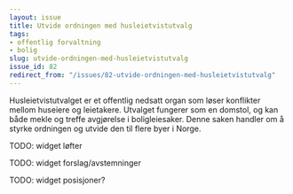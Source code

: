 ```yaml
---
layout: issue
title: Utvide ordningen med husleietvistutvalg
tags:
- offentlig forvaltning
- bolig
slug: utvide-ordningen-med-husleietvistutvalg
issue_id: 82
redirect_from: "/issues/82-utvide-ordningen-med-husleietvistutvalg"
---
```


Husleietvistutvalget er et offentlig nedsatt organ som løser konflikter mellom huseiere og leietakere. Utvalget fungerer som en domstol, og kan både mekle og treffe avgjørelse i boligleiesaker. Denne saken handler om å styrke ordningen og utvide den til flere byer i Norge.

TODO: widget løfter

TODO: widget forslag/avstemninger

TODO: widget posisjoner?

